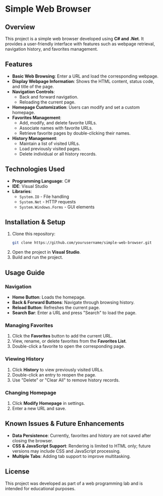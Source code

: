 # Simple Web Browser

## Overview
This project is a simple web browser developed using **C# and .Net**. It provides a user-friendly interface with features such as webpage retrieval, navigation history, and favorites management. 

## Features
- **Basic Web Browsing**: Enter a URL and load the corresponding webpage.
- **Display Webpage Information**: Shows the HTML content, status code, and title of the page.
- **Navigation Controls**: 
  - Back and forward navigation.
  - Reloading the current page.
- **Homepage Customization**: Users can modify and set a custom homepage.
- **Favorites Management**:
  - Add, modify, and delete favorite URLs.
  - Associate names with favorite URLs.
  - Retrieve favorite pages by double-clicking their names.
- **History Management**:
  - Maintain a list of visited URLs.
  - Load previously visited pages.
  - Delete individual or all history records.

## Technologies Used
- **Programming Language**: C#
- **IDE**: Visual Studio
- **Libraries**:
  - `System.IO` - File handling
  - `System.Net` - HTTP requests
  - `System.Windows.Forms` - GUI elements

## Installation & Setup
1. Clone this repository:
   ```sh
   git clone https://github.com/yourusername/simple-web-browser.git
   ```
2. Open the project in **Visual Studio**.
3. Build and run the project.

## Usage Guide
### Navigation
- **Home Button**: Loads the homepage.
- **Back & Forward Buttons**: Navigate through browsing history.
- **Reload Button**: Refreshes the current page.
- **Search Bar**: Enter a URL and press "Search" to load the page.

### Managing Favorites
1. Click the **Favorites** button to add the current URL.
2. View, rename, or delete favorites from the **Favorites List**.
3. Double-click a favorite to open the corresponding page.

### Viewing History
1. Click **History** to view previously visited URLs.
2. Double-click an entry to reopen the page.
3. Use "Delete" or "Clear All" to remove history records.

### Changing Homepage
1. Click **Modify Homepage** in settings.
2. Enter a new URL and save.

## Known Issues & Future Enhancements
- **Data Persistence**: Currently, favorites and history are not saved after closing the browser.
- **CSS & JavaScript Support**: Rendering is limited to HTML only; future versions may include CSS and JavaScript processing.
- **Multiple Tabs**: Adding tab support to improve multitasking.

## License
This project was developed as part of a web programming lab and is intended for educational purposes.


